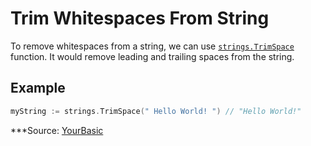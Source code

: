 # Trim Whitespaces From String

To remove whitespaces from a string, we can use [`strings.TrimSpace`](https://pkg.go.dev/strings#TrimSpace) function. It would remove leading and trailing spaces from the string.

## Example

```go
myString := strings.TrimSpace(" Hello World! ") // "Hello World!"
```

***Source: [YourBasic](https://yourbasic.org/golang/trim-whitespace-from-string/)
